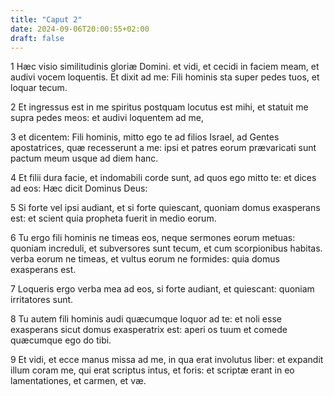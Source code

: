 ```yaml
---
title: "Caput 2"
date: 2024-09-06T20:00:55+02:00
draft: false
---
```



1 Hæc visio similitudinis gloriæ Domini. et vidi, et cecidi in faciem meam, et audivi vocem loquentis. Et dixit ad me: Fili hominis sta super pedes tuos, et loquar tecum.

2 Et ingressus est in me spiritus postquam locutus est mihi, et statuit me supra pedes meos: et audivi loquentem ad me,

3 et dicentem: Fili hominis, mitto ego te ad filios Israel, ad Gentes apostatrices, quæ recesserunt a me: ipsi et patres eorum prævaricati sunt pactum meum usque ad diem hanc.

4 Et filii dura facie, et indomabili corde sunt, ad quos ego mitto te: et dices ad eos: Hæc dicit Dominus Deus:

5 Si forte vel ipsi audiant, et si forte quiescant, quoniam domus exasperans est: et scient quia propheta fuerit in medio eorum.

6 Tu ergo fili hominis ne timeas eos, neque sermones eorum metuas: quoniam increduli, et subversores sunt tecum, et cum scorpionibus habitas. verba eorum ne timeas, et vultus eorum ne formides: quia domus exasperans est.

7 Loqueris ergo verba mea ad eos, si forte audiant, et quiescant: quoniam irritatores sunt.

8 Tu autem fili hominis audi quæcumque loquor ad te: et noli esse exasperans sicut domus exasperatrix est: aperi os tuum et comede quæcumque ego do tibi.

9 Et vidi, et ecce manus missa ad me, in qua erat involutus liber: et expandit illum coram me, qui erat scriptus intus, et foris: et scriptæ erant in eo lamentationes, et carmen, et væ.

